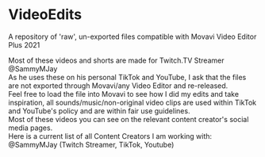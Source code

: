 # VideoEdits
A repository of 'raw', un-exported files compatible with Movavi Video Editor Plus 2021

Most of these videos and shorts are made for Twitch.TV Streamer @SammyMJay <br>
As he uses these on his personal TikTok and YouTube, I ask that the files are not exported through Movavi/any Video Editor and re-released.<br> Feel free to load the file into
Movavi to see how I did my edits and take inspiration, all sounds/music/non-original video clips are used within TikTok and YouTube's policy and are within fair use guidelines. <br> Most of these videos you can see on the relevant content creator's social media pages.
<br> Here is a current list of all Content Creators I am working with: <br>
@SammyMJay (Twitch Streamer, TikTok, Youtube)
